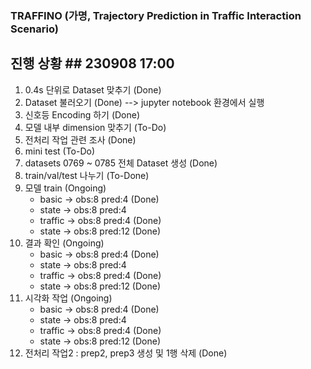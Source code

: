 ### TRAFFINO (가명, Trajectory Prediction in Traffic Interaction Scenario)


## 진행 상황 ## 230908 17:00
1. 0.4s 단위로 Dataset 맞추기 (Done)  
2. Dataset 불러오기 (Done) --> jupyter notebook 환경에서 실행
3. 신호등 Encoding 하기 (Done)
4. 모델 내부 dimension 맞추기 (To-Do)
5. 전처리 작업 관련 조사 (Done)
6. mini test (To-Do)
7. datasets 0769 ~ 0785 전체 Dataset 생성 (Done)
8. train/val/test 나누기 (To-Done)
9. 모델 train (Ongoing)
    - basic -> obs:8 pred:4 (Done)
    - state -> obs:8 pred:4
    - traffic -> obs:8 pred:4 (Done)
    - state -> obs:8 pred:12 (Done)
10. 결과 확인 (Ongoing)
    - basic -> obs:8 pred:4 (Done)
    - state -> obs:8 pred:4
    - traffic -> obs:8 pred:4 (Done)
    - state -> obs:8 pred:12 (Done)
11. 시각화 작업 (Ongoing)
    - basic -> obs:8 pred:4 (Done)
    - state -> obs:8 pred:4
    - traffic -> obs:8 pred:4 (Done)
    - state -> obs:8 pred:12 (Done)
12. 전처리 작업2 : prep2, prep3 생성 및 1행 삭제 (Done)




